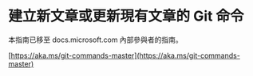 # <a name="git-commands-for-creating-a-new-article-or-updating-an-existing-article"></a>建立新文章或更新現有文章的 Git 命令

本指南已移至 docs.microsoft.com 內部參與者的指南。

[https://aka.ms/git-commands-master](https://aka.ms/git-commands-master)
